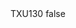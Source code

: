 <?xml version="1.0" encoding="UTF-8"?>
<CustomMetadata xmlns="http://soap.sforce.com/2006/04/metadata">
    <label>TXU130</label>
    <protected>false</protected>
</CustomMetadata>
